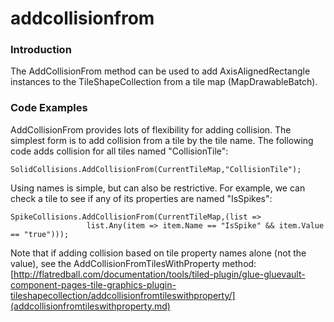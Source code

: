 # addcollisionfrom

### Introduction

The AddCollisionFrom method can be used to add AxisAlignedRectangle instances to the TileShapeCollection from a tile map (MapDrawableBatch).

### Code Examples

AddCollisionFrom provides lots of flexibility for adding collision. The simplest form is to add collision from a tile by the tile name. The following code adds collision for all tiles named "CollisionTile":

```lang:c#
SolidCollisions.AddCollisionFrom(CurrentTileMap,"CollisionTile");
```

Using names is simple, but can also be restrictive. For example, we can check a tile to see if any of its properties are named "IsSpikes":

```lang:c#
SpikeCollisions.AddCollisionFrom(CurrentTileMap,(list => 
                 list.Any(item => item.Name == "IsSpike" && item.Value == "true")));
```

Note that if adding collision based on tile property names alone (not the value), see the AddCollisionFromTilesWithProperty  method: [http://flatredball.com/documentation/tools/tiled-plugin/glue-gluevault-component-pages-tile-graphics-plugin-tileshapecollection/addcollisionfromtileswithproperty/](addcollisionfromtileswithproperty.md)
